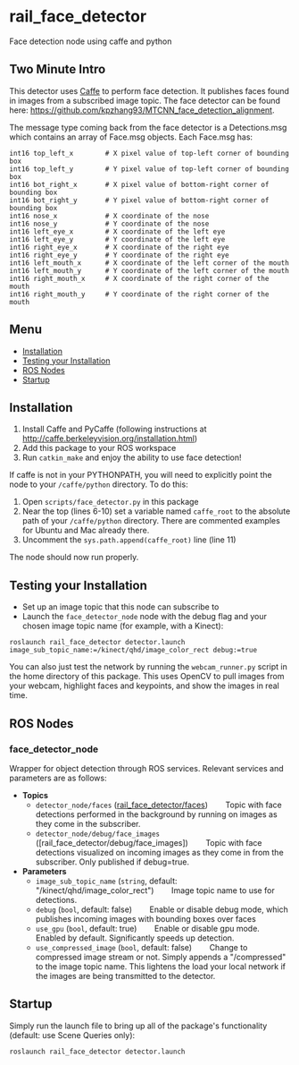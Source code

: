 # rail_face_detector
Face detection node using caffe and python

## Two Minute Intro

This detector uses [Caffe](http://caffe.berkeleyvision.org/) to perform face detection. It publishes faces found in images from a subscribed image topic. The face detector can be found here: https://github.com/kpzhang93/MTCNN_face_detection_alignment.

The message type coming back from the face detector is a Detections.msg which contains an array of Face.msg objects. Each Face.msg has:
```
int16 top_left_x        # X pixel value of top-left corner of bounding box
int16 top_left_y        # Y pixel value of top-left corner of bounding box
int16 bot_right_x       # X pixel value of bottom-right corner of bounding box
int16 bot_right_y       # Y pixel value of bottom-right corner of bounding box
int16 nose_x            # X coordinate of the nose
int16 nose_y            # Y coordinate of the nose
int16 left_eye_x        # X coordinate of the left eye
int16 left_eye_y        # Y coordinate of the left eye
int16 right_eye_x       # X coordinate of the right eye
int16 right_eye_y       # Y coordinate of the right eye
int16 left_mouth_x      # X coordinate of the left corner of the mouth
int16 left_mouth_y      # Y coordinate of the left corner of the mouth
int16 right_mouth_x     # X coordinate of the right corner of the mouth
int16 right_mouth_y     # Y coordinate of the right corner of the mouth
```

## Menu
 * [Installation](#installation)
 * [Testing your Installation](#testing-your-installation)
 * [ROS Nodes](#ros-nodes)
 * [Startup](#startup)

## Installation

1. Install Caffe and PyCaffe (following instructions at http://caffe.berkeleyvision.org/installation.html)
1. Add this package to your ROS workspace
1. Run `catkin_make` and enjoy the ability to use face detection!

If caffe is not in your PYTHONPATH, you will need to explicitly point the node to your `/caffe/python` directory. To do this:
1. Open `scripts/face_detector.py` in this package
1. Near the top (lines 6-10) set a variable named `caffe_root` to the absolute path of your `/caffe/python` directory. There are commented examples for Ubuntu and Mac already there.
1. Uncomment the `sys.path.append(caffe_root)` line (line 11)

The node should now run properly.

## Testing your Installation

- Set up an image topic that this node can subscribe to
- Launch the `face_detector_node` node with the debug flag and your chosen image topic name (for example, with a Kinect):
```
roslaunch rail_face_detector detector.launch image_sub_topic_name:=/kinect/qhd/image_color_rect debug:=true
```
You can also just test the network by running the `webcam_runner.py` script in the home directory of this package. This uses OpenCV to pull images from your webcam, highlight faces and keypoints, and show the images in real time.

## ROS Nodes

### face_detector_node

Wrapper for object detection through ROS services.  Relevant services and parameters are as follows:

* **Topics**
  * `detector_node/faces` ([rail_face_detector/faces](msg/Detections.msg))
&nbsp;&nbsp;&nbsp;&nbsp;&nbsp;&nbsp; Topic with face detections performed in the background by running on images as they come in the subscriber.
  * `detector_node/debug/face_images` ([rail_face_detector/debug/face_images])
&nbsp;&nbsp;&nbsp;&nbsp;&nbsp;&nbsp; Topic with face detections visualized on incoming images as they come in from the subscriber. Only published if debug=true.
* **Parameters**
  * `image_sub_topic_name` (`string`, default: "/kinect/qhd/image_color_rect")
 &nbsp;&nbsp;&nbsp;&nbsp;&nbsp;&nbsp; Image topic name to use for detections.
  * `debug` (`bool`, default: false)
 &nbsp;&nbsp;&nbsp;&nbsp;&nbsp;&nbsp; Enable or disable debug mode, which publishes incoming images with bounding boxes over faces
  * `use_gpu` (`bool`, default: true)
 &nbsp;&nbsp;&nbsp;&nbsp;&nbsp;&nbsp; Enable or disable gpu mode. Enabled by default. Significantly speeds up detection.
   * `use_compressed_image` (`bool`, default: false)
 &nbsp;&nbsp;&nbsp;&nbsp;&nbsp;&nbsp; Change to compressed image stream or not. Simply appends a "/compressed" to the image topic name. This lightens the load your local network if the images are being transmitted to the detector.

## Startup

Simply run the launch file to bring up all of the package's functionality (default: use Scene Queries only):
```
roslaunch rail_face_detector detector.launch
```
